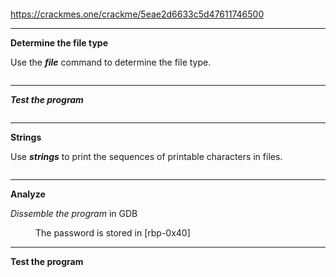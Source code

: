 <!-- wp:image {"id":6929,"sizeSlug":"large","linkDestination":"none"} -->
<figure class="wp-block-image size-large"><img src="https://persecure.files.wordpress.com/2022/10/image-445.png?w=1024" alt="" class="wp-image-6929"/></figure>
<!-- /wp:image -->

<!-- wp:paragraph -->
<p><a href="https://crackmes.one/crackme/5eae2d6633c5d47611746500" target="_blank" rel="noreferrer noopener">https://crackmes.one/crackme/5eae2d6633c5d47611746500</a></p>
<!-- /wp:paragraph -->

<!-- wp:separator -->
<hr class="wp-block-separator has-alpha-channel-opacity"/>
<!-- /wp:separator -->

<!-- wp:paragraph {"align":"center","backgroundColor":"pale-cyan-blue","fontSize":"medium"} -->
<p class="has-text-align-center has-pale-cyan-blue-background-color has-background has-medium-font-size"><strong>Determine the file type</strong></p>
<!-- /wp:paragraph -->

<!-- wp:paragraph {"fontSize":"medium"} -->
<p class="has-medium-font-size">Use the <strong><em>file</em></strong> command to determine the file type.</p>
<!-- /wp:paragraph -->

<!-- wp:image {"id":6923,"sizeSlug":"large","linkDestination":"none"} -->
<figure class="wp-block-image size-large"><img src="https://persecure.files.wordpress.com/2022/10/image-441.png?w=479" alt="" class="wp-image-6923"/></figure>
<!-- /wp:image -->

<!-- wp:separator -->
<hr class="wp-block-separator has-alpha-channel-opacity"/>
<!-- /wp:separator -->

<!-- wp:paragraph {"align":"center","backgroundColor":"pale-cyan-blue","fontSize":"medium"} -->
<p class="has-text-align-center has-pale-cyan-blue-background-color has-background has-medium-font-size"><strong><em>Test the program</em></strong></p>
<!-- /wp:paragraph -->

<!-- wp:image {"id":6925,"sizeSlug":"large","linkDestination":"none"} -->
<figure class="wp-block-image size-large"><img src="https://persecure.files.wordpress.com/2022/10/image-442.png?w=403" alt="" class="wp-image-6925"/></figure>
<!-- /wp:image -->

<!-- wp:separator -->
<hr class="wp-block-separator has-alpha-channel-opacity"/>
<!-- /wp:separator -->

<!-- wp:paragraph {"align":"center","backgroundColor":"pale-cyan-blue","fontSize":"medium"} -->
<p class="has-text-align-center has-pale-cyan-blue-background-color has-background has-medium-font-size"><strong>Strings</strong></p>
<!-- /wp:paragraph -->

<!-- wp:paragraph {"fontSize":"medium"} -->
<p class="has-medium-font-size">Use <strong><em>strings</em></strong> to print the sequences of printable characters in files.</p>
<!-- /wp:paragraph -->

<!-- wp:image {"id":6926,"sizeSlug":"large","linkDestination":"none"} -->
<figure class="wp-block-image size-large"><img src="https://persecure.files.wordpress.com/2022/10/image-443.png?w=332" alt="" class="wp-image-6926"/></figure>
<!-- /wp:image -->

<!-- wp:separator -->
<hr class="wp-block-separator has-alpha-channel-opacity"/>
<!-- /wp:separator -->

<!-- wp:paragraph {"align":"center","backgroundColor":"pale-cyan-blue","fontSize":"medium"} -->
<p class="has-text-align-center has-pale-cyan-blue-background-color has-background has-medium-font-size"><strong>Analyze</strong></p>
<!-- /wp:paragraph -->

<!-- wp:paragraph {"fontSize":"medium"} -->
<p class="has-medium-font-size"><em>Dissemble the program </em>in GDB</p>
<!-- /wp:paragraph -->

<!-- wp:image {"id":6921,"sizeSlug":"large","linkDestination":"none"} -->
<figure class="wp-block-image size-large"><img src="https://persecure.files.wordpress.com/2022/10/image-440.png?w=1024" alt="" class="wp-image-6921"/><figcaption class="wp-element-caption">The password is stored in [rbp-0x40]</figcaption></figure>
<!-- /wp:image -->

<!-- wp:separator -->
<hr class="wp-block-separator has-alpha-channel-opacity"/>
<!-- /wp:separator -->

<!-- wp:paragraph {"align":"center","backgroundColor":"pale-cyan-blue","fontSize":"medium"} -->
<p class="has-text-align-center has-pale-cyan-blue-background-color has-background has-medium-font-size"><strong>Test the program </strong></p>
<!-- /wp:paragraph -->

<!-- wp:image {"id":6928,"sizeSlug":"large","linkDestination":"none"} -->
<figure class="wp-block-image size-large"><img src="https://persecure.files.wordpress.com/2022/10/image-444.png?w=382" alt="" class="wp-image-6928"/></figure>
<!-- /wp:image -->
